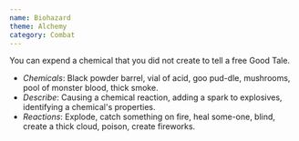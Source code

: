```yaml
---
name: Biohazard
theme: Alchemy
category: Combat
---
```


You can expend a chemical that you did not create to tell a free Good Tale. 

* *Chemicals*: Black powder barrel, vial of acid, goo pud-dle, mushrooms, pool of monster blood, thick smoke.
* *Describe*: Causing a chemical reaction, adding a spark to explosives, identifying a chemical's properties.
* *Reactions*: Explode, catch something on fire, heal some-one, blind, create a thick cloud, poison, create fireworks.